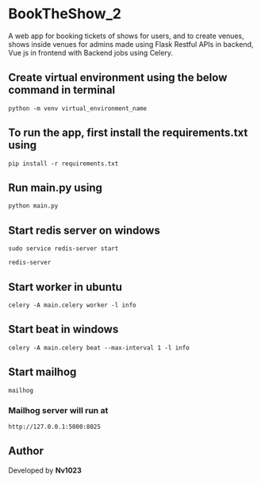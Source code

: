 # BookTheShow_2
A web app for booking tickets of shows for users, and to create venues, shows inside venues for admins made using Flask Restful APIs in backend, Vue js in frontend with Backend jobs using Celery.

## Create virtual environment using the below command in terminal
```python -m venv virtual_environment_name```

## To run the app, first install the requirements.txt using
```pip install -r requirements.txt```

## Run main.py using
```python main.py```

## Start redis server on windows
```sudo service redis-server start```

```redis-server```

## Start worker in ubuntu
```celery -A main.celery worker -l info```

## Start beat in windows
```celery -A main.celery beat --max-interval 1 -l info```

## Start mailhog
```mailhog```

### Mailhog server will run at 
```http://127.0.0.1:5000:8025```

## Author
Developed by **Nv1023**

